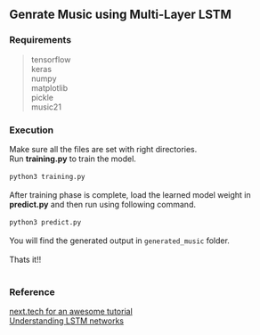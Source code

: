 ## Genrate Music using Multi-Layer LSTM

### Requirements
> tensorflow <br>
> keras <br>
> numpy <br>
> matplotlib <br>
> pickle <br>
> music21 <br>

### Execution
Make sure all the files are set with right directories. <br>
Run <b>training.py</b> to train the model.<br> <br>
```python3 training.py``` <br> <br>
After training phase is complete, load the learned model weight in <b>predict.py</b> and then run using following command. <br> <br>
```python3 predict.py``` <br> <br>
You will find the generated output in ```generated_music``` folder. <br> <br>
Thats it!! <br> <br>

### Reference
[next.tech for an awesome tutorial](http://next.tech/) <br>
[Understanding LSTM networks](http://colah.github.io/posts/2015-08-Understanding-LSTMs/)
